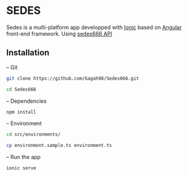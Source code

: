 # SEDES
Sedes is a multi-platform app developped with [Ionic](https://github.com/ionic-team/ionic) based on [Angular](https://github.com/angular/angular) front-end framework. Using [sedes666 API](https://github.com/evandu65/sedes666)
## Installation
– Git
```bash
git clone https://github.com/Gagah98/Sedes666.git
```
```bash
cd Sedes666
```
– Dependencies
```bash
npm install
```
– Environment
```bash
cd src/environments/
```
```bash
cp environment.sample.ts environment.ts 
```
– Run the app
```bash
ionic serve
```
